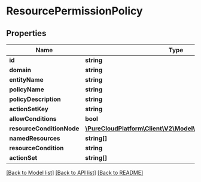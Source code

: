 # ResourcePermissionPolicy

## Properties
Name | Type | Description | Notes
------------ | ------------- | ------------- | -------------
**id** | **string** |  | [optional] 
**domain** | **string** |  | [optional] 
**entityName** | **string** |  | [optional] 
**policyName** | **string** |  | [optional] 
**policyDescription** | **string** |  | [optional] 
**actionSetKey** | **string** |  | [optional] 
**allowConditions** | **bool** |  | [optional] 
**resourceConditionNode** | [**\PureCloudPlatform\Client\V2\Model\ResourceConditionNode**](ResourceConditionNode.md) |  | [optional] 
**namedResources** | **string[]** |  | [optional] 
**resourceCondition** | **string** |  | [optional] 
**actionSet** | **string[]** |  | [optional] 

[[Back to Model list]](../README.md#documentation-for-models) [[Back to API list]](../README.md#documentation-for-api-endpoints) [[Back to README]](../README.md)


